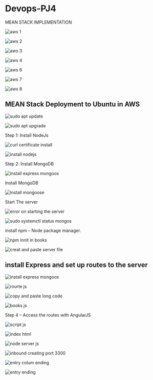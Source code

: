 # Devops-PJ4
  MEAN STACK IMPLEMENTATION

![aws 1](https://user-images.githubusercontent.com/107949309/195228424-8434369c-0f2f-4c2d-a761-ee062b9fa0b0.png)

![aws 2](https://user-images.githubusercontent.com/107949309/195228511-e7437052-19c3-4868-8e6d-03ab7301e794.png)

![aws 3](https://user-images.githubusercontent.com/107949309/195228703-70262037-3041-4d2b-964e-963e766e63f0.png)

![aws 4](https://user-images.githubusercontent.com/107949309/195228578-e8095f54-fe68-424a-9b31-7747858a1f53.png)

![aws 6](https://user-images.githubusercontent.com/107949309/195228746-5fcd2ffa-98c8-495e-a0eb-c61196e87b64.png)

![aws 7](https://user-images.githubusercontent.com/107949309/195228759-ac677a6e-4997-4875-ad16-6c08f289920a.png)

![aws 8](https://user-images.githubusercontent.com/107949309/195228790-78efec27-4f70-4bc5-a54f-f531c333b112.png)

## MEAN Stack Deployment to Ubuntu in AWS

![sudo apt update](https://user-images.githubusercontent.com/107949309/195231388-b15784e3-5100-4875-8c34-5dfab120c2ee.png)

![sudo apt upgrade](https://user-images.githubusercontent.com/107949309/195231405-1874b861-2bac-42ae-be07-bdebd67e053c.png)

Step 1: Install NodeJs

![curl certificate install](https://user-images.githubusercontent.com/107949309/195230334-83160ad9-3d95-442e-8c41-7e4fb90419e8.png)

![install nodejs](https://user-images.githubusercontent.com/107949309/195230247-22f763bd-8652-4240-a0d7-43f595c77c1a.png)

Step 2: Install MongoDB

![install express mongoos ](https://user-images.githubusercontent.com/107949309/195231823-180aa148-e3f5-42dd-92a5-10bff86177d9.png)

Install MongoDB

![install mongoose ](https://user-images.githubusercontent.com/107949309/195231221-9a4269f3-7bfd-478f-b02a-90fbf9fe4dbb.png)

Start The server

![error on starting the server ](https://user-images.githubusercontent.com/107949309/195233093-9a3a064c-ba6d-47d8-8736-01932c256b7b.png)

![sudo systemctl status mongos](https://user-images.githubusercontent.com/107949309/195232165-a6dc3832-d09d-4bdf-b4ee-b78fa87848f6.png)

install npm – Node package manager.

![npm innit in books](https://user-images.githubusercontent.com/107949309/195232552-ef9057a1-4d89-42c5-8c33-c6222bc70549.png)

![creat and paste server file](https://user-images.githubusercontent.com/107949309/195232073-0409de2f-940d-465d-b06b-a080a842aaa1.png)

## install Express and set up routes to the server

![install express mongoos ](https://user-images.githubusercontent.com/107949309/195233741-100b4fac-35f6-4836-ae6d-f0a9e9e5d230.png)

![rourte js ](https://user-images.githubusercontent.com/107949309/195238682-65da7931-45d1-4b13-9554-f08992c0f3cd.png)

![copy and paste long code](https://user-images.githubusercontent.com/107949309/195233859-c66b30a4-1281-44d3-9c2c-8b7b7e8f7698.png)

![books js ](https://user-images.githubusercontent.com/107949309/195239604-cf761816-c8f0-4073-899c-545f73b84d32.png)

Step 4 – Access the routes with AngularJS

![script js ](https://user-images.githubusercontent.com/107949309/195239836-e74d7202-f2f5-49de-8b52-4224e71afdff.png)

![index html](https://user-images.githubusercontent.com/107949309/195240000-09a2259f-bfcf-4433-ab09-d2440ecd7361.png)

![node server js](https://user-images.githubusercontent.com/107949309/195240092-faaa6d93-fd27-4b83-a884-86076ab1c1be.png)

![inbound creating port 3300](https://user-images.githubusercontent.com/107949309/195240457-854156f9-548d-4966-acbe-749016bbfda2.png)

![entry colum ending](https://user-images.githubusercontent.com/107949309/195240973-79adf2c0-f5a2-41e0-ba9d-ef591d4f6494.png)

![entry ending ](https://user-images.githubusercontent.com/107949309/195240980-b1549c35-6ea3-4839-83d4-373315935cdc.png)



